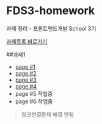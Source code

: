 # FDS3-homework
과제 정리 - 프론트엔드개발 School 3기 

[과제목록 바로가기](https://github.com/seong-jin/FDS3-homework/blob/master/list.html)

##과제1
  * [page #1](https://github.com/seong-jin/FDS3-homework/blob/master/hw01/index1.html)
  * [page #2](https://github.com/seong-jin/FDS3-homework/blob/master/hw01/index2.html)
  * [page #3](https://github.com/seong-jin/FDS3-homework/blob/master/hw01/index3.html)
  * [page #4](https://github.com/seong-jin/FDS3-homework/blob/master/hw01/index4.html)
  * page #5 작업중
  * page #6 작업중
  
  
 > 링크연결문제 해결 안됨
